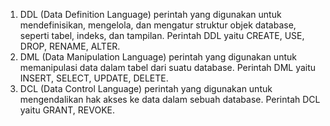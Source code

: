 1. DDL (Data Definition Language) perintah yang digunakan untuk mendefinisikan, mengelola, dan mengatur struktur objek database, seperti tabel, indeks, dan tampilan. Perintah DDL yaitu CREATE, USE, DROP, RENAME, ALTER.
2. DML (Data Manipulation Language) perintah yang digunakan untuk memanipulasi data dalam tabel dari suatu database. Perintah DML yaitu INSERT, SELECT, UPDATE, DELETE.
3. DCL (Data Control Language) perintah yang digunakan untuk mengendalikan hak akses ke data dalam sebuah database. Perintah DCL yaitu GRANT, REVOKE.
